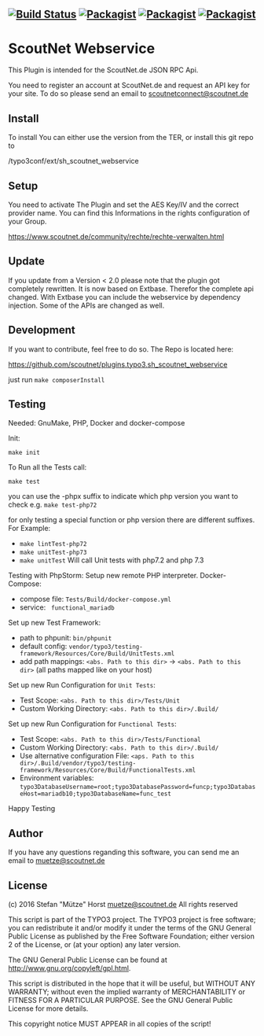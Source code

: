 [![Build Status](https://jenkins.scoutnet.eu/buildStatus/icon?job=scoutnet/plugins.typo3.sh_scoutnet_webservice/master)](https://jenkins.scoutnet.eu/job/scoutnet/job/plugins.typo3.sh_scoutnet_webservice/job/master/)
[![Packagist](https://img.shields.io/packagist/v/scoutnet/sh-scoutnet-webservice.svg)](https://packagist.org/packages/scoutnet/sh-scoutnet-webservice)
[![Packagist](https://img.shields.io/packagist/dt/scoutnet/sh-scoutnet-webservice.svg?label=packagist%20downloads)](https://packagist.org/packages/scoutnet/sh-scoutnet-webservice)
[![Packagist](https://img.shields.io/packagist/l/scoutnet/sh-scoutnet-webservice.svg)](https://packagist.org/packages/scoutnet/sh-scoutnet-webservice)
---
ScoutNet Webservice
===================

This Plugin is intended for the ScoutNet.de JSON RPC Api.

You need to register an account at ScoutNet.de and request an API key for your site.
To do so please send an email to scoutnetconnect@scoutnet.de

Install
-------
To install You can either use the version from the TER, or install this git repo to 

<TYPO3 Dir>/typo3conf/ext/sh_scoutnet_webservice


Setup
-----
You need to activate The Plugin and set the AES Key/IV and the correct provider name. 
You can find this Informations in the rights configuration of your Group.

https://www.scoutnet.de/community/rechte/rechte-verwalten.html

Update
------
If you update from a Version < 2.0 please note that the plugin got completely rewritten. It is now based on Extbase. Therefor the complete api changed.
With Extbase you can include the webservice by dependency injection. Some of the APIs are changed as well.

Development
-----------
If you want to contribute, feel free to do so. The Repo is located here:

https://github.com/scoutnet/plugins.typo3.sh_scoutnet_webservice

just run `make composerInstall`

Testing
-------
Needed: GnuMake, PHP, Docker and docker-compose

Init: 

`make init`

To Run all the Tests call:

`make test`

you can use the -phpx suffix to indicate which php version you want to check e.g. `make test-php72`

for only testing a special function or php version there are different suffixes. For Example:

- `make lintTest-php72`
- `make unitTest-php73`
- `make unitTest`        Will call Unit tests with php7.2 and php 7.3

Testing with PhpStorm: Setup new remote PHP interpreter.
Docker-Compose:
 - compose file: `Tests/Build/docker-compose.yml`
 - service: ` functional_mariadb`
 
Set up new Test Framework:
 - path to phpunit: `bin/phpunit`
 - default config: `vendor/typo3/testing-framework/Resources/Core/Build/UnitTests.xml`
 - add path mappings: `<abs. Path to this dir>` -> `<abs. Path to this dir>` (all paths mapped like on your host)
 
Set up new Run Configuration for `Unit Tests`:
 - Test Scope: `<abs. Path to this dir>/Tests/Unit`
 - Custom Working Directory: `<abs. Path to this dir>/.Build/`
 
Set up new Run Configuration for `Functional Tests`:
 - Test Scope: `<abs. Path to this dir>/Tests/Functional`
 - Custom Working Directory: `<abs. Path to this dir>/.Build/`
 - Use alternative configuration File: `<aps. Path to this dir>/.Build/vendor/typo3/testing-framework/Resources/Core/Build/FunctionalTests.xml`
 - Environment variables: `typo3DatabaseUsername=root;typo3DatabasePassword=funcp;typo3DatabaseHost=mariadb10;typo3DatabaseName=func_test`
 
Happy Testing



Author
------
If you have any questions reganding this software, you can send me an email to muetze@scoutnet.de

License
-------
(c) 2016 Stefan "Mütze" Horst <muetze@scoutnet.de>
All rights reserved

This script is part of the TYPO3 project. The TYPO3 project is
free software; you can redistribute it and/or modify
it under the terms of the GNU General Public License as published by
the Free Software Foundation; either version 2 of the License, or
(at your option) any later version.

The GNU General Public License can be found at
http://www.gnu.org/copyleft/gpl.html.

This script is distributed in the hope that it will be useful,
but WITHOUT ANY WARRANTY; without even the implied warranty of
MERCHANTABILITY or FITNESS FOR A PARTICULAR PURPOSE.  See the
GNU General Public License for more details.

This copyright notice MUST APPEAR in all copies of the script!
